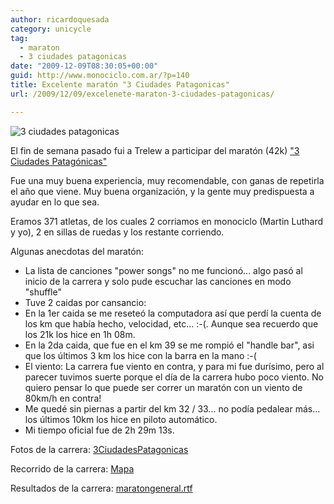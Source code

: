 ```yaml
---
author: ricardoquesada
category: unicycle
tag:
  - maraton
  - 3 ciudades patagonicas
date: "2009-12-09T08:30:05+00:00"
guid: http://www.monociclo.com.ar/?p=140
title: Excelente maratón "3 Ciudades Patagonicas"
url: /2009/12/09/excelenete-maraton-3-ciudades-patagonicas/

---
```

![3 ciudades patagonicas](http://www.monociclo.com.ar/blog/wp-content/uploads/2009/12/monociclo1-233x300.jpg)

El fin de semana pasado fui a Trelew a participar del maratón (42k) ["3 Ciudades Patagónicas"](http://maratontresciudades.wordpress.com/)

Fue una muy buena experiencia, muy recomendable, con ganas de repetirla el año que viene. Muy buena organización, y la gente muy predispuesta a ayudar en lo que sea.

Eramos 371 atletas, de los cuales 2 corriamos en monociclo (Martin Luthard y yo), 2 en sillas de ruedas y los restante corriendo.

Algunas anecdotas del maratón:

- La lista de canciones "power songs" no me funcionó... algo pasó al inicio de la carrera y solo pude escuchar las canciones en modo "shuffle"
- Tuve 2 caidas por cansancio:
- En la 1er caida se me reseteó la computadora así que perdí la cuenta de los km que había hecho, velocidad, etc... :-(. Aunque sea recuerdo que los 21k los hice en 1h 08m.
- En la 2da caida, que fue en el km 39 se me rompió el "handle bar", asi que los últimos 3 km los hice con la barra en la mano :-(
- El viento: La carrera fue viento en contra, y para mi fue durísimo, pero al parecer tuvimos suerte porque el día de la carrera hubo poco viento. No quiero pensar lo que puede ser correr un maratón con un viento de 80km/h en contra!
- Me quedé sin piernas a partir del km 32 / 33... no podía pedalear más... los últimos 10km los hice en piloto automático.
- Mi tiempo oficial fue de 2h 29m 13s.

Fotos de la carrera: [3CiudadesPatagonicas](https://photos.app.goo.gl/EcTX2wgZqKJc1LhE8)

Recorrido de la carrera: [Mapa](http://www.gpsies.com/map.do?fileId=ouoqvyeesqnhlofm)

Resultados de la carrera: [maratongeneral.rtf](/blog/wp-content/uploads/2009/12/maratongeneral.rtf)
